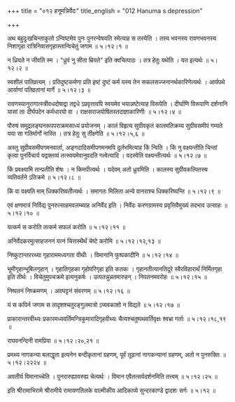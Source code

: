 +++
title = "०१२ हनूमन्निर्वेदः"
title_english = "012 Hanuma s depression"

+++


अथ बहुदुःखचिन्ताकुलो ऽन्विष्टमेव पुनः पुनरन्वेषयति स्मेत्याह स तस्येति ।
तस्य भवनस्य रावणभवनस्य निशागृहा रात्रिनिवासगृहास्तान्विचेतुं जगाम  ॥ 
५।१२।१ ॥   

  

न ध्रियते न जीवति स्म । "ध्रुवं नु सीता म्रियते" इति क्वचित्पाठः । तत्र
हेतुः यथेति । यत इत्यर्थः  ॥  ५।१२।२  ॥   

  

स्वशीलं पातिव्रत्यम् । प्रतिदुष्टकर्मणा प्रति इष्टं दुष्टं कर्म यस्य तेन
सकलसज्जनानर्थकारिणेत्यर्थः । आर्यपथे आर्याणां पतिव्रतानां मार्गे  ॥ 
५।१२।३  ॥   

  

रावणस्यानुरागात्स्त्रीवधदोषाद्वा तद्वधे ऽप्रवृत्तावपि स्वयमेव
भयान्नष्टेत्याह विरूपेति । दीर्घाणि विरूपाणि दर्शनानि यासां ताः
दीर्घपदेन कर्मधारयो वा । राक्षसराजयोषितस्तदाज्ञाकारिणीः  ॥  ५।१२।४  ॥   

  

पौरुषं समुद्रलङ्घनरूपपराक्रमसाध्यं प्रयोजनम् । कालं विहृत्य सुग्रीवकृतं
कालमतिक्रम्य सुग्रीवसमीपं गम्यते यया सा गतिर्मार्गो नास्ति । तत्र हेतुः
सु तीक्ष्णेति  ॥  ५।१२।५,६  ॥   

  

अस्तु सुग्रीवसमीपगमनवार्ता, अङ्गदादिसमीपगमनमपि दुर्लभमित्याह किं न्विति
। किं नु वक्ष्यन्तीति चिन्तां कृत्वा पुनर्विचार्य यद्वक्तव्यं
तत्स्वयमेवानुवदति गत्वेत्यादि । वदस्वेति वक्ष्यन्तीत्यर्थः  ॥  ५।१२।७
 ॥   

  

किं प्रवक्ष्यामि तान्प्रतीति शेषः । न किमपीत्यर्थः । यदेवम् अतो
ध्रुवमिति । कालस्य सुग्रीवकल्पितस्य व्यतिवर्तने ऽतिक्रमे  ॥  ५।१२।८  ॥   

  

किं वा वक्ष्यति माम् धिक्करिष्यतीत्यर्थः । समागतः मिलिता अन्ये वानराश्च
धिक्करिष्यन्ति  ॥  ५।१२।९  ॥   

  

एवं क्षणमात्रं निर्विद्य पुनरुत्साहमवलम्ब्याह अनिर्वेद इति । निर्वेदः
करणग्रामस्य प्रवृत्तिवैमुख्यं तदभाव उत्साहः  ॥  ५।१२।१०  ॥   

  

यत्कर्म स करोति तत्कर्म सफलं करोति  ॥  ५।१२।११  ॥   

  

अनिर्वेदकरमुत्साहजननं यत्नं चित्तस्थैर्थं चेष्टे करोमि  ॥  ५।१२।१२,१३
 ॥   

  

निष्कुटान्तररथ्या गृहाराममध्यगता वीथीः । विमानानि फुष्पकादीनि  ॥  ५।१२।१४
 ॥   

  

भूमीगृहान्भूबिलगृहान् । गृहातिगृहका गृहोपरिगृहा इति कतकः ।
गृहानतीत्यानतिदूरे स्वैरविहारार्थं निर्मितगृहा इति तीर्थः ।
विचेतुमुपचक्रमे इत्यनुकर्षः । उत्पतन्नुन्नतमारुहन् । निपतनमवरोहः  ॥ 
५।१२।१५  ॥   

  

निष्पतनं निष्क्रमणम् । अवघट्टनं संवरणम्  ॥  ५।१२।१६  ॥   

  

यं स कपिर्न जगाम स तादृशश्चतुरङ्गुलमात्रो ऽप्यवकाशो न विद्यते  ॥  ५।१२।१७
 ॥   

  

प्राकारान्तरवीथ्यः प्रकारमध्यवर्तिमन्त्रिकुमारादिगृहवीथ्यः
चैत्यश्चतुष्पथवर्तिवृक्षः श्वभ्रा गर्ताः  ॥  ५।१२।१८,१९  ॥   

  

राघवनन्दिनी रामप्रिया  ॥  ५।१२।२०,२१  ॥   

  

प्रमथ्य नागकन्या बलाद्धृता इत्यनेन बन्दीकृतानां ग्रहणम्, पूर्वं तूढानां
नागकन्यानां ग्रहणम्, अतो न पुनरुक्तिः  ॥  ५।१२।२२२४  ॥   

  

अवतीर्य विमानाच्चेति । पुनरारुह्यावरुह्य चेत्यर्थः । विमान
एवैतत्सर्वदर्शनमिति तत्त्वम्  ॥  ५।१२।२५  ॥   

  

इति श्रीरामाभिरामे श्रीरामीये रामायणतिलके वाल्मीकीय आदिकाव्ये
सुन्दरकाण्डे द्वादशः सर्गः  ॥  ५।१२  ॥   

  



